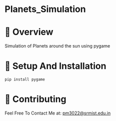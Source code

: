 # Planets_Simulation
# 🌟 Overview
Simulation of Planets around the sun using pygame 
# 🔧 Setup And Installation 
```
pip install pygame
```
# 👐 Contributing
Feel Free To Contact Me at:
pm3022@srmist.edu.in

